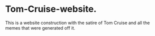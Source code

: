 # Tom-Cruise-website.
This is a website construction with the satire of Tom Cruise and all the memes that were generated off it.

